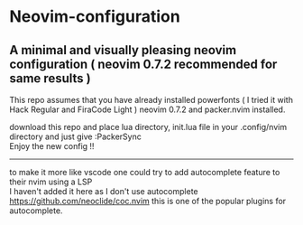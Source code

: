 # Neovim-configuration
A minimal and visually pleasing neovim configuration  ( neovim 0.7.2 recommended for same results )
---

This repo assumes that you have already installed powerfonts ( I tried it with Hack Regular and FiraCode Light ) neovim 0.7.2 and packer.nvim installed.


download this repo and place lua directory, init.lua file in your .config/nvim directory and just give :PackerSync <br>
Enjoy the new config !!

---
to make it more like vscode one could try to add autocomplete feature to their nvim using a LSP <br>
I haven't added it here as I don't use autocomplete 
https://github.com/neoclide/coc.nvim this is one of the popular plugins for autocomplete.
